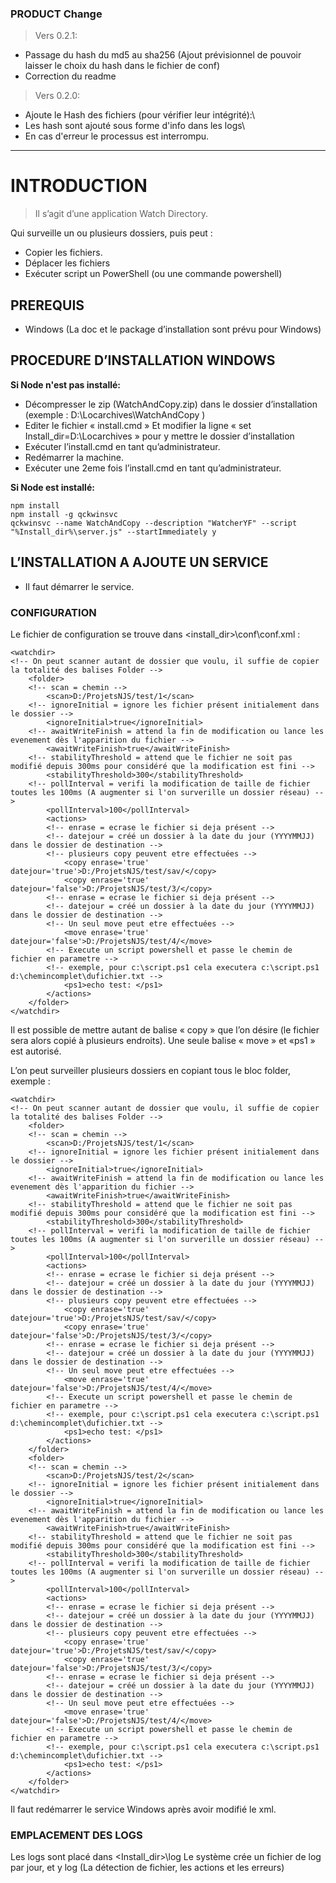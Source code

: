 ### PRODUCT Change
>Vers 0.2.1:
 - Passage du hash du md5 au sha256 (Ajout prévisionnel de pouvoir laisser le choix du hash dans le fichier de conf)
 - Correction du readme

>Vers 0.2.0:
 - Ajoute le Hash des fichiers (pour vérifier leur intégrité):\
 - Les hash sont ajouté sous forme d'info dans les logs\
 - En cas d'erreur le processus est interrompu.


______________________________________________________________________
# INTRODUCTION
>Il s’agit d’une application Watch Directory.

Qui surveille un ou plusieurs dossiers, puis peut :
- Copier les fichiers.
-  Déplacer les fichiers
-  Exécuter script un PowerShell (ou une commande powershell)


## PREREQUIS	
-	Windows (La doc et le package d’installation sont prévu pour Windows)

## PROCEDURE D’INSTALLATION WINDOWS
__Si Node n'est pas installé:__
- Décompresser le zip (WatchAndCopy.zip) dans le dossier d’installation (exemple : D:\Locarchives\WatchAndCopy )
- Editer le fichier « install.cmd »
Et modifier la ligne « set Install_dir=D:\Locarchives » pour y mettre le dossier d’installation
- Exécuter l’install.cmd en tant qu’administrateur.
- Redémarrer la machine.
- Exécuter une 2eme fois l’install.cmd en tant qu’administrateur.

__Si Node est installé:__
``` 
npm install
npm install -g qckwinsvc
qckwinsvc --name WatchAndCopy --description "WatcherYF" --script "%Install_dir%\server.js" --startImmediately y
```
## L’INSTALLATION A AJOUTE UN SERVICE
 - Il faut démarrer le service.

### CONFIGURATION
Le fichier de configuration se trouve dans <install_dir>\conf\conf.xml : 
```
<watchdir>
<!-- On peut scanner autant de dossier que voulu, il suffie de copier la totalité des balises Folder -->
    <folder>
    <!-- scan = chemin -->
        <scan>D:/ProjetsNJS/test/1</scan>
    <!-- ignoreInitial = ignore les fichier présent initialement dans le dossier -->
        <ignoreInitial>true</ignoreInitial>
    <!-- awaitWriteFinish = attend la fin de modification ou lance les evenement dès l'apparition du fichier -->
        <awaitWriteFinish>true</awaitWriteFinish>
    <!-- stabilityThreshold = attend que le fichier ne soit pas modifié depuis 300ms pour considéré que la modification est fini -->
        <stabilityThreshold>300</stabilityThreshold>
    <!-- pollInterval = verifi la modification de taille de fichier toutes les 100ms (A augmenter si l'on surverille un dossier réseau) -->
        <pollInterval>100</pollInterval>
        <actions>
        <!-- enrase = ecrase le fichier si deja présent -->
        <!-- datejour = créé un dossier à la date du jour (YYYYMMJJ) dans le dossier de destination -->
        <!-- plusieurs copy peuvent etre effectuées -->
            <copy enrase='true' datejour='true'>D:/ProjetsNJS/test/sav/</copy>
            <copy enrase='true' datejour='false'>D:/ProjetsNJS/test/3/</copy>
        <!-- enrase = ecrase le fichier si deja présent -->
        <!-- datejour = créé un dossier à la date du jour (YYYYMMJJ) dans le dossier de destination -->
        <!-- Un seul move peut etre effectuées -->
            <move enrase='true' datejour='false'>D:/ProjetsNJS/test/4/</move>
        <!-- Execute un script powershell et passe le chemin de fichier en parametre -->
        <!-- exemple, pour c:\script.ps1 cela executera c:\script.ps1 d:\chemincomplet\dufichier.txt -->
            <ps1>echo test: </ps1>
        </actions>
    </folder>
</watchdir>
```

Il est possible de mettre autant de balise « copy » que l’on désire (le fichier sera alors copié à plusieurs endroits).
Une seule balise « move » et «ps1 » est autorisé.

L’on peut surveiller plusieurs dossiers en copiant tous le bloc folder, exemple : 
```
<watchdir>
<!-- On peut scanner autant de dossier que voulu, il suffie de copier la totalité des balises Folder -->
    <folder>
    <!-- scan = chemin -->
        <scan>D:/ProjetsNJS/test/1</scan>
    <!-- ignoreInitial = ignore les fichier présent initialement dans le dossier -->
        <ignoreInitial>true</ignoreInitial>
    <!-- awaitWriteFinish = attend la fin de modification ou lance les evenement dès l'apparition du fichier -->
        <awaitWriteFinish>true</awaitWriteFinish>
    <!-- stabilityThreshold = attend que le fichier ne soit pas modifié depuis 300ms pour considéré que la modification est fini -->
        <stabilityThreshold>300</stabilityThreshold>
    <!-- pollInterval = verifi la modification de taille de fichier toutes les 100ms (A augmenter si l'on surverille un dossier réseau) -->
        <pollInterval>100</pollInterval>
        <actions>
        <!-- enrase = ecrase le fichier si deja présent -->
        <!-- datejour = créé un dossier à la date du jour (YYYYMMJJ) dans le dossier de destination -->
        <!-- plusieurs copy peuvent etre effectuées -->
            <copy enrase='true' datejour='true'>D:/ProjetsNJS/test/sav/</copy>
            <copy enrase='true' datejour='false'>D:/ProjetsNJS/test/3/</copy>
        <!-- enrase = ecrase le fichier si deja présent -->
        <!-- datejour = créé un dossier à la date du jour (YYYYMMJJ) dans le dossier de destination -->
        <!-- Un seul move peut etre effectuées -->
            <move enrase='true' datejour='false'>D:/ProjetsNJS/test/4/</move>
        <!-- Execute un script powershell et passe le chemin de fichier en parametre -->
        <!-- exemple, pour c:\script.ps1 cela executera c:\script.ps1 d:\chemincomplet\dufichier.txt -->
            <ps1>echo test: </ps1>
        </actions>
    </folder>
    <folder>
    <!-- scan = chemin -->
        <scan>D:/ProjetsNJS/test/2</scan>
    <!-- ignoreInitial = ignore les fichier présent initialement dans le dossier -->
        <ignoreInitial>true</ignoreInitial>
    <!-- awaitWriteFinish = attend la fin de modification ou lance les evenement dès l'apparition du fichier -->
        <awaitWriteFinish>true</awaitWriteFinish>
    <!-- stabilityThreshold = attend que le fichier ne soit pas modifié depuis 300ms pour considéré que la modification est fini -->
        <stabilityThreshold>300</stabilityThreshold>
    <!-- pollInterval = verifi la modification de taille de fichier toutes les 100ms (A augmenter si l'on surverille un dossier réseau) -->
        <pollInterval>100</pollInterval>
        <actions>
        <!-- enrase = ecrase le fichier si deja présent -->
        <!-- datejour = créé un dossier à la date du jour (YYYYMMJJ) dans le dossier de destination -->
        <!-- plusieurs copy peuvent etre effectuées -->
            <copy enrase='true' datejour='true'>D:/ProjetsNJS/test/sav/</copy>
            <copy enrase='true' datejour='false'>D:/ProjetsNJS/test/3/</copy>
        <!-- enrase = ecrase le fichier si deja présent -->
        <!-- datejour = créé un dossier à la date du jour (YYYYMMJJ) dans le dossier de destination -->
        <!-- Un seul move peut etre effectuées -->
            <move enrase='true' datejour='false'>D:/ProjetsNJS/test/4/</move>
        <!-- Execute un script powershell et passe le chemin de fichier en parametre -->
        <!-- exemple, pour c:\script.ps1 cela executera c:\script.ps1 d:\chemincomplet\dufichier.txt -->
            <ps1>echo test: </ps1>
        </actions>
    </folder>
</watchdir>
```

Il faut redémarrer le service Windows après avoir modifié le xml.

### EMPLACEMENT DES LOGS
Les logs sont placé dans <Install_dir>\log
Le système crée un fichier de log par jour, et y log (La détection de fichier, les actions et les erreurs)
